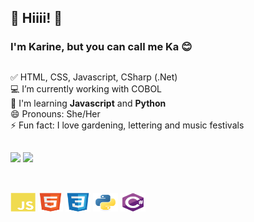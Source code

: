 ## 🌈 Hiiii! 🌈 

### I'm Karine, but you can call me Ka 😊 
##
 ✅ HTML, CSS, Javascript, CSharp (.Net)
 <br />
 💻 I’m currently working with COBOL
 <br />
 📒 I'm learning **Javascript** and **Python**
 <br />
 😄 Pronouns: She/Her
 <br />
 ⚡ Fun fact: I love gardening, lettering and music festivals 
 
 ##

<div>
  <img height="180em" src="https://github-readme-stats.vercel.app/api?username=kadelanegri&show_icons=true&theme=synthwave"/>
  <img height="180em" src="https://github-readme-stats.vercel.app/api/top-langs/?username=kadelanegri&layout=compact&theme=synthwave"/>
  <br />
</div>

 ##

<div style="display: inline_block"><br />
  <img align="center" alt="Js" height="30" width="40" src="https://raw.githubusercontent.com/devicons/devicon/master/icons/javascript/javascript-plain.svg">
  <img align="center" alt="HTML" height="30" width="40" src="https://raw.githubusercontent.com/devicons/devicon/master/icons/html5/html5-original.svg">
  <img align="center" alt="CSS" height="30" width="40" src="https://raw.githubusercontent.com/devicons/devicon/master/icons/css3/css3-original.svg">
  <img align="center" alt="Python" height="30" width="40" src="https://raw.githubusercontent.com/devicons/devicon/master/icons/python/python-original.svg">
  <img align="center" alt="Csharp" height="30" width="40" src="https://raw.githubusercontent.com/devicons/devicon/master/icons/csharp/csharp-original.svg">
</div>

